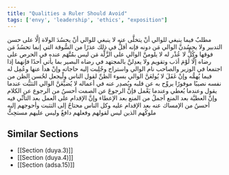 ```yaml
---
title: "Qualities a Ruler Should Avoid"
tags: ['envy', 'leadership', 'ethics', "exposition"]
---
```


 مطلبٌ فيما ينبغي للوالي أنْ يتخلَّى عنه لا ينبغي للوالي أنْ يحسُدَ الولاة إلَّا على حسن التدبير  ولا يحسُدنَّ الوالي مَن دونه فإنه أقلُّ في ذلك عذرًا من السُّوقة التي إنما تحسُدُ مَن فوقها وكُلٌّ لا عُذْر له  لا يلومنَّ الوالي على الزَّلَّة مَن ليس بمُتَّهَم عنده في الحرص على رضاه إلَّا لَوْمَ أدَب وتقويم ولا يعدِلنَّ بالمجتهد في رضاه البصير بما يأتي أحدًا  فإنهما إذا اجتمعا في الوزير والصاحب نام الوالي واستراح وجُلِبت إليه حاجاته وإنْ هدأ عنها وعُمِل له فيما يُهمُّه وإنْ غَفَلَ  لا يُولعَنَّ الوالي بسوء الظنِّ لقول الناس ولْيجعل لحُسن الظن من نفسه نصيبًا موفورًا يروِّح به عن قلبه ويُصدِر عنه في أعماله  لا يُضيِّعَنَّ الوالي التثبُّت عندما يقول وعندما يُعطي وعندما يَعْمل  فإنَّ الرجوعَ عن الصمت أحسنُ من الرجوع عن الكلام وإنَّ العطيَّة بعد المنع أجملُ من المنع بعد الإعطاء وإنَّ الإقدام على العمل بعد التأنِّي فيه أحسنُ من الإمساك عنه بعد الإقدام عليه  وكل الناس محتاجٌ إلى التثبت  وأحوجهم إليه ملوكُهم الذين ليس لقولهم وفعلهم دافعٌ وليس عليهم مستحِثٌّ

## Similar Sections
- [[Section (duya.3)]]
 - [[Section (duya.4)]]
 - [[Section (adsa.15)]]
